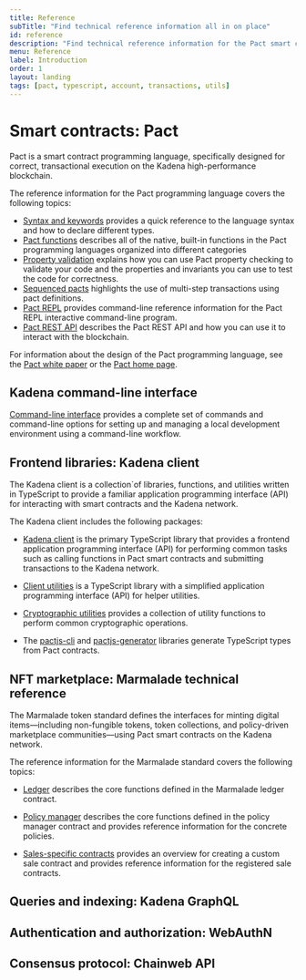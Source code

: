 ```yaml
---
title: Reference
subTitle: "Find technical reference information all in on place"
id: reference
description: "Find technical reference information for the Pact smart contract language, the Chainweb protocol, and other Kadena tools."
menu: Reference
label: Introduction
order: 1
layout: landing
tags: [pact, typescript, account, transactions, utils]
---
```


# Smart contracts: Pact

Pact is a smart contract programming language, specifically designed for correct, transactional execution on the Kadena high-performance blockchain.

The reference information for the Pact programming language covers the following topics:

- [Syntax and keywords](/reference/syntax) provides a quick reference to the language syntax and how to declare different types.
- [Pact functions](/reference/functions) describes all of the native, built-in functions in the Pact programming languages organized into different categories
- [Property validation](/reference/property-checking) explains how you can use Pact property checking to validate your code and the properties and invariants you can use to test the code for correctness.
- [Sequenced pacts](/reference/pacts) highlights the use of multi-step transactions using pact definitions.
- [Pact REPL](/reference/pact-repl) provides command-line reference information for the Pact REPL interactive command-line program.
- [Pact REST API](/reference/rest-api) describes the Pact REST API and how you can use it to interact with the blockchain.

For information about the design of the Pact programming language, see the [Pact white paper](https://cdn.sanity.io/files/agrhq0bu/production/70f01649395af96655ca94d331fb1bd01af9fc8a.pdf) or the [Pact home page](https://www.kadena.io/pact).

## Kadena command-line interface

[Command-line interface](/reference/kadena-cli) provides a complete set of commands and command-line options for setting up and managing a local development environment using a command-line workflow.

## Frontend libraries: Kadena client

The Kadena client is a collection`of libraries, functions, and utilities written in TypeScript to provide a familiar application programming interface (API) for interacting with smart contracts and the Kadena network. 

The Kadena client includes the following packages:

- [Kadena client](/reference/kadena-client) is the primary TypeScript library that provides a frontend application programming interface (API) for performing common tasks such as calling functions in Pact smart contracts and submitting transactions to the Kadena network.

- [Client utilities](reference/kadena-client/client-utils) is a TypeScript library with a simplified application programming interface (API) for helper utilities.

- [Cryptographic utilities](/reference/kadena-client/cryptographic-utils) provides a collection of utility functions to perform common cryptographic operations.

- The [pactjs-cli](/reference/kadena-client/pactjs-cli) and [pactjs-generator](/reference/kadena-client/pactjs-generator) libraries generate TypeScript types from Pact contracts.

## NFT marketplace: Marmalade technical reference

The Marmalade token standard defines the interfaces for minting digital items—including non-fungible tokens, token collections, and policy-driven marketplace communities—using Pact smart contracts on the Kadena network.

The reference information for the Marmalade standard covers the following topics:

- [Ledger](/reference/nft-ref) describes the core functions defined in the Marmalade ledger contract.

- [Policy manager](/reference/nft-ref/policy-manager) describes the core functions defined in the policy manager contract and provides reference information for the concrete policies.

- [Sales-specific contracts](/reference/nft-ref/sale-contracts) provides an overview for creating a custom sale contract and provides reference information for the registered sale contracts.

## Queries and indexing: Kadena GraphQL


## Authentication and authorization: WebAuthN


## Consensus protocol: Chainweb API


